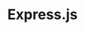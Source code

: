 ---
    title: Express.js
    level: 78%
    img: https://cdn.jsdelivr.net/gh/devicons/devicon/icons/express/express-original.svg
---